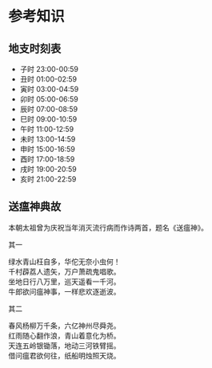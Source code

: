 # 参考知识

## 地支时刻表

* 子时  23:00-00:59
* 丑时  01:00-02:59
* 寅时  03:00-04:59
* 卯时  05:00-06:59
* 辰时  07:00-08:59
* 巳时  09:00-10:59
* 午时  11:00-12:59
* 未时  13:00-14:59
* 申时  15:00-16:59
* 酉时  17:00-18:59
* 戌时  19:00-20:59
* 亥时  21:00-22:59

## 送瘟神典故

本朝太祖曾为庆祝当年消灭流行病而作诗两首，题名《送瘟神》。

其一

绿水青山枉自多，华佗无奈小虫何！<br/>
千村薜荔人遗矢，万户萧疏鬼唱歌。<br/>
坐地日行八万里，巡天遥看一千河。<br/>
牛郎欲问瘟神事，一样悲欢逐逝波。<br/>

其二

春风杨柳万千条，六亿神州尽舜尧。<br/>
红雨随心翻作浪，青山着意化为桥。<br/>
天连五岭银锄落，地动三河铁臂摇。<br/>
借问瘟君欲何往，纸船明烛照天烧。<br/>

